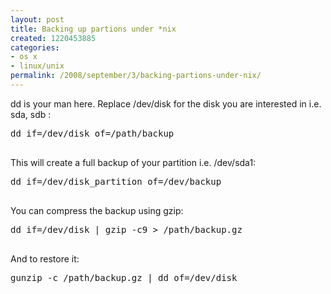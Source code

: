 ```yaml
---
layout: post
title: Backing up partions under *nix
created: 1220453885
categories:
- os x
- linux/unix
permalink: /2008/september/3/backing-partions-under-nix/
---
```

<p>dd is your man here. Replace /dev/disk for the disk you are interested in i.e. sda, sdb :</p>
<pre>
dd if=/dev/disk of=/path/backup<br />
</pre>
<p>This will create a full backup of your partition i.e. /dev/sda1:</p>
<pre>
dd if=/dev/disk_partition of=/dev/backup

</pre>
<p>You can compress the backup using gzip:</p>
<pre>
dd if=/dev/disk | gzip -c9 &gt; /path/backup.gz<br />
</pre>
<p>And to restore it:</p>
<pre>
gunzip -c /path/backup.gz | dd of=/dev/disk

</pre>
<p>&nbsp;</p>
